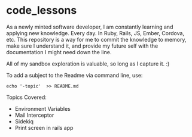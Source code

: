 # code_lessons

As a newly minted software developer, I am constantly learning and applying new knowledge. Every day. In Ruby, Rails, JS, Ember, Cordova, etc. This repository is a way for me to commit the knowledge to memory, make sure I understand it, and provide my future self with the documentation I might need down the line.

All of my sandbox exploration is valuable, so long as I capture it. :)

To add a subject to the Readme via command line, use:

` echo '-topic'  >> README.md
`


Topics Covered:
- Environment Variables
- Mail Interceptor
- Sidekiq
- Print screen in rails app
